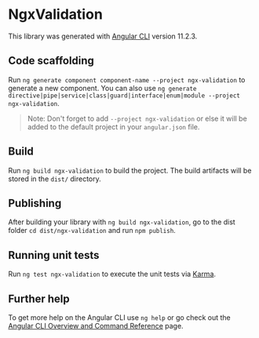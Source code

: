 # NgxValidation

This library was generated with [Angular CLI](https://github.com/angular/angular-cli) version 11.2.3.

## Code scaffolding

Run `ng generate component component-name --project ngx-validation` to generate a new component. You can also use `ng generate directive|pipe|service|class|guard|interface|enum|module --project ngx-validation`.
> Note: Don't forget to add `--project ngx-validation` or else it will be added to the default project in your `angular.json` file. 

## Build

Run `ng build ngx-validation` to build the project. The build artifacts will be stored in the `dist/` directory.

## Publishing

After building your library with `ng build ngx-validation`, go to the dist folder `cd dist/ngx-validation` and run `npm publish`.

## Running unit tests

Run `ng test ngx-validation` to execute the unit tests via [Karma](https://karma-runner.github.io).

## Further help

To get more help on the Angular CLI use `ng help` or go check out the [Angular CLI Overview and Command Reference](https://angular.io/cli) page.
